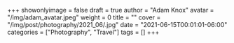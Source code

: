 +++
showonlyimage = false
draft = true
author = "Adam Knox"
avatar = "/img/adam_avatar.jpeg"
weight = 0
title = ""
cover = "/img/post/photography/2021_06/.jpg"
date = "2021-06-15T00:01:01-06:00"
categories = ["Photography", "Travel"]
tags = []
+++
<!--more-->
